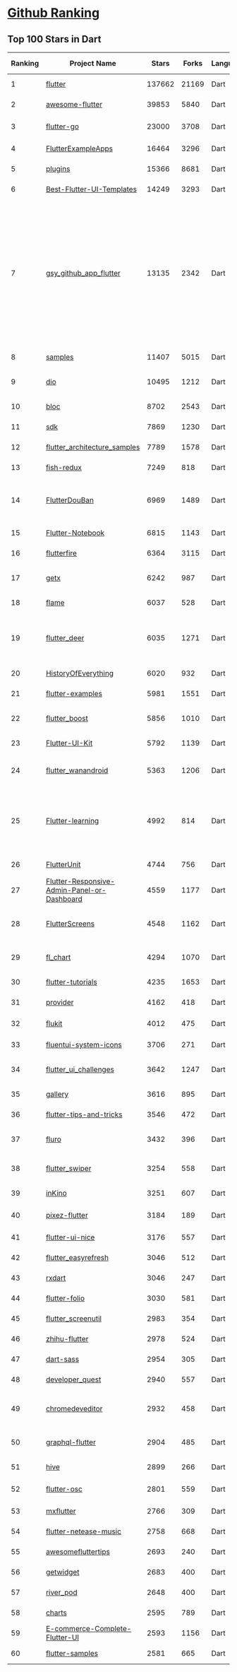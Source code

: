 [Github Ranking](../README.md)
==========

## Top 100 Stars in Dart

| Ranking | Project Name | Stars | Forks | Language | Open Issues | Description | Last Commit |
| ------- | ------------ | ----- | ----- | -------- | ----------- | ----------- | ----------- |
| 1 | [flutter](https://github.com/flutter/flutter) | 137662 | 21169 | Dart | 10423 | Flutter makes it easy and fast to build beautiful apps for mobile and beyond | 2022-03-22T02:38:48Z |
| 2 | [awesome-flutter](https://github.com/Solido/awesome-flutter) | 39853 | 5840 | Dart | 0 | An awesome list that curates the best Flutter libraries, tools, tutorials, articles and more. | 2022-03-21T08:33:21Z |
| 3 | [flutter-go](https://github.com/alibaba/flutter-go) | 23000 | 3708 | Dart | 0 | flutter 开发者帮助 APP，包含 flutter 常用 140+ 组件的demo 演示与中文文档 | 2021-05-20T15:58:10Z |
| 4 | [FlutterExampleApps](https://github.com/iampawan/FlutterExampleApps) | 16464 | 3296 | Dart | 5 | [Example APPS] Basic Flutter apps, for flutter devs. | 2021-10-14T11:58:13Z |
| 5 | [plugins](https://github.com/flutter/plugins) | 15366 | 8681 | Dart | 0 | Plugins for Flutter maintained by the Flutter team | 2022-03-22T01:02:51Z |
| 6 | [Best-Flutter-UI-Templates](https://github.com/mitesh77/Best-Flutter-UI-Templates) | 14249 | 3293 | Dart | 13 | completely free for everyone. Its build-in Flutter Dart. | 2022-03-04T18:46:12Z |
| 7 | [gsy_github_app_flutter](https://github.com/CarGuo/gsy_github_app_flutter) | 13135 | 2342 | Dart | 7 | Flutter 超完整的开源项目，功能丰富，适合学习和日常使用。GSYGithubApp系列的优势：我们目前已经拥有Flutter、Weex、ReactNative、kotlin 四个版本。 功能齐全，项目框架内技术涉及面广，完成度高，持续维护，配套文章，适合全面学习，对比参考。跨平台的开源Github客户端App，更好的体验，更丰富的功能，旨在更好的日常管理和维护个人Github，提供更好更方便的驾车体验Σ(￣。￣ﾉ)ﾉ。同款Weex版本 ： https://github.com/CarGuo/GSYGithubAppWeex    、同款React Native版本 ： https://github.com/CarGuo/GSYGithubApp 、原生 kotlin 版本 https://github.com/CarGuo/GSYGithubAppKotlin | 2022-03-15T10:05:38Z |
| 8 | [samples](https://github.com/flutter/samples) | 11407 | 5015 | Dart | 38 | A collection of Flutter examples and demos | 2022-03-21T01:46:25Z |
| 9 | [dio](https://github.com/flutterchina/dio) | 10495 | 1212 | Dart | 71 | A powerful Http client for Dart, which supports Interceptors, FormData, Request Cancellation, File Downloading, Timeout etc. | 2022-03-07T03:52:05Z |
| 10 | [bloc](https://github.com/felangel/bloc) | 8702 | 2543 | Dart | 71 | A predictable state management library that helps implement the BLoC design pattern | 2022-03-20T19:53:53Z |
| 11 | [sdk](https://github.com/dart-lang/sdk) | 7869 | 1230 | Dart | 6489 | The Dart SDK, including the VM, dart2js, core libraries, and more. | 2022-03-22T01:04:49Z |
| 12 | [flutter_architecture_samples](https://github.com/brianegan/flutter_architecture_samples) | 7789 | 1578 | Dart | 36 | TodoMVC for Flutter | 2021-03-06T14:55:42Z |
| 13 | [fish-redux](https://github.com/alibaba/fish-redux) | 7249 | 818 | Dart | 156 | An assembled flutter application framework. | 2022-02-17T16:21:20Z |
| 14 | [FlutterDouBan](https://github.com/kaina404/FlutterDouBan) | 6969 | 1489 | Dart | 37 | 🔥🔥🔥Flutter豆瓣客户端,Awesome Flutter Project,全网最100%还原豆瓣客户端。首页、书影音、小组、市集及个人中心，一个不拉。（ https://img.xuvip.top/douyademo.mp4） | 2022-02-11T10:06:36Z |
| 15 | [Flutter-Notebook](https://github.com/OpenFlutter/Flutter-Notebook) | 6815 | 1143 | Dart | 0 | FlutterDemo合集，今天你fu了吗 | 2021-04-14T05:45:18Z |
| 16 | [flutterfire](https://github.com/FirebaseExtended/flutterfire) | 6364 | 3115 | Dart | 240 | 🔥 A collection of Firebase plugins for Flutter apps. | 2022-03-21T23:11:38Z |
| 17 | [getx](https://github.com/jonataslaw/getx) | 6242 | 987 | Dart | 474 | Open screens/snackbars/dialogs/bottomSheets without context, manage states and inject dependencies easily with Get. | 2022-03-20T04:20:23Z |
| 18 | [flame](https://github.com/flame-engine/flame) | 6037 | 528 | Dart | 62 | A minimalist Flutter game engine | 2022-03-21T15:03:07Z |
| 19 | [flutter_deer](https://github.com/simplezhli/flutter_deer) | 6035 | 1271 | Dart | 1 | 🦌 Flutter 练习项目(包括集成测试、可访问性测试)。内含完整UI设计图，更贴近真实项目的练习。Flutter practice project. Includes a complete UI design and exercises that are closer to real projects. | 2022-03-20T03:41:54Z |
| 20 | [HistoryOfEverything](https://github.com/2d-inc/HistoryOfEverything) | 6020 | 932 | Dart | 49 | Flutter Launch Timeline Demo | 2021-09-22T19:36:20Z |
| 21 | [flutter-examples](https://github.com/nisrulz/flutter-examples) | 5981 | 1551 | Dart | 20 | [Examples] Simple basic isolated apps, for budding flutter devs. | 2021-12-12T05:56:08Z |
| 22 | [flutter_boost](https://github.com/alibaba/flutter_boost) | 5856 | 1010 | Dart | 190 | FlutterBoost is a Flutter plugin which enables hybrid integration of Flutter for your existing native apps with minimum efforts | 2022-03-08T07:58:55Z |
| 23 | [Flutter-UI-Kit](https://github.com/iampawan/Flutter-UI-Kit) | 5792 | 1139 | Dart | 7 | Flutter app for collection of UI in a UIKit | 2020-12-05T05:13:34Z |
| 24 | [flutter_wanandroid](https://github.com/Sky24n/flutter_wanandroid) | 5363 | 1206 | Dart | 9 | 🔥🔥🔥  基于Google Flutter的WanAndroid客户端，支持Android和iOS。包括BLoC、RxDart 、国际化、主题色、启动页、引导页！ | 2021-05-21T08:53:02Z |
| 25 | [Flutter-learning](https://github.com/AweiLoveAndroid/Flutter-learning) | 4992 | 814 | Dart | 15 | :octocat::fire: :+1:  :star2:  :star: :star::star: Flutter all you want.Flutter install,flutter samples,Flutter projects,Flutter plugin,Flutter problems,Dart codes,etc.Flutter安装和配置，Flutter开发遇到的难题，Flutter示例代码和模板，Flutter项目实战，Dart语言学习示例代码。 | 2022-02-12T04:00:04Z |
| 26 | [FlutterUnit](https://github.com/toly1994328/FlutterUnit) | 4744 | 756 | Dart | 46 | 【Flutter 集录指南 App】The unity of flutter, The unity of coder. | 2022-03-19T06:06:30Z |
| 27 | [Flutter-Responsive-Admin-Panel-or-Dashboard](https://github.com/abuanwar072/Flutter-Responsive-Admin-Panel-or-Dashboard) | 4559 | 1177 | Dart | 5 | Responsive Admin Panel or Dashboard using Flutter | 2022-03-01T09:42:32Z |
| 28 | [FlutterScreens](https://github.com/samarthagarwal/FlutterScreens) | 4548 | 1162 | Dart | 2 | A collection of Screens and attractive UIs built with Flutter ready to be used in your applications. No external libraries are used. Just download, add to your project and use. | 2021-10-01T13:22:39Z |
| 29 | [fl_chart](https://github.com/imaNNeoFighT/fl_chart) | 4294 | 1070 | Dart | 161 | FL Chart is a highly customizable Flutter chart library that supports Line Chart, Bar Chart, Pie Chart, Scatter Chart, and Radar Chart. | 2022-03-21T06:25:47Z |
| 30 | [flutter-tutorials](https://github.com/FilledStacks/flutter-tutorials) | 4235 | 1653 | Dart | 30 | The repo contains the source code for all the tutorials on the FilledStacks Youtube channel. | 2022-02-13T00:04:26Z |
| 31 | [provider](https://github.com/rrousselGit/provider) | 4162 | 418 | Dart | 17 | InheritedWidgets, but simple | 2022-02-07T09:08:21Z |
| 32 | [flukit](https://github.com/flutterchina/flukit) | 4012 | 475 | Dart | 5 |  A Flutter UI Kit（一个 Flutter UI组件库），2.0 beta is available now ! | 2021-10-07T11:52:38Z |
| 33 | [fluentui-system-icons](https://github.com/microsoft/fluentui-system-icons) | 3706 | 271 | Dart | 109 | Fluent System Icons are a collection of familiar, friendly and modern icons from Microsoft. | 2022-03-17T08:29:08Z |
| 34 | [flutter_ui_challenges](https://github.com/lohanidamodar/flutter_ui_challenges) | 3642 | 1247 | Dart | 0 | 100+ Professional UI implementations with Code in Flutter. Available in Android, iOS, Linux and Web | 2021-10-04T17:27:04Z |
| 35 | [gallery](https://github.com/flutter/gallery) | 3616 | 895 | Dart | 55 | Flutter Gallery is a resource to help developers evaluate and use Flutter | 2022-03-14T07:43:57Z |
| 36 | [flutter-tips-and-tricks](https://github.com/vandadnp/flutter-tips-and-tricks) | 3546 | 472 | Dart | 1 | A Collection of Flutter and Dart Tips and Tricks | 2022-03-21T05:09:23Z |
| 37 | [fluro](https://github.com/lukepighetti/fluro) | 3432 | 396 | Dart | 23 | Fluro is a Flutter routing library that adds flexible routing options like wildcards, named parameters and clear route definitions. | 2022-02-15T19:16:11Z |
| 38 | [flutter_swiper](https://github.com/best-flutter/flutter_swiper) | 3254 | 558 | Dart | 207 | The best swiper for flutter , with multiple layouts, infinite loop. Compatible with Android & iOS. | 2022-01-21T07:40:51Z |
| 39 | [inKino](https://github.com/roughike/inKino) | 3251 | 607 | Dart | 24 | A multiplatform Dart movie app with 40% of code sharing between Flutter and the Web. | 2020-10-20T03:07:13Z |
| 40 | [pixez-flutter](https://github.com/Notsfsssf/pixez-flutter) | 3184 | 189 | Dart | 47 | 一个支持免代理直连及查看动图的第三方Pixiv flutter客户端 | 2022-02-28T12:16:40Z |
| 41 | [flutter-ui-nice](https://github.com/FlutterOpen/flutter-ui-nice) | 3176 | 557 | Dart | 7 | More than 130+ pages in this beautiful app and more than 45 developers has contributed to it. | 2022-02-01T08:48:30Z |
| 42 | [flutter_easyrefresh](https://github.com/xuelongqy/flutter_easyrefresh) | 3046 | 512 | Dart | 108 | A flutter widget that provides pull-down refresh and pull-up load. | 2022-03-15T15:59:14Z |
| 43 | [rxdart](https://github.com/ReactiveX/rxdart) | 3046 | 247 | Dart | 32 | The Reactive Extensions for Dart | 2022-03-14T11:10:25Z |
| 44 | [flutter-folio](https://github.com/gskinnerTeam/flutter-folio) | 3030 | 581 | Dart | 30 | A platform adaptive Flutter app for desktop, mobile and web. | 2022-02-04T06:32:46Z |
| 45 | [flutter_screenutil](https://github.com/OpenFlutter/flutter_screenutil) | 2983 | 354 | Dart | 7 | Flutter screen adaptation, font adaptation, get screen information | 2022-03-08T02:33:21Z |
| 46 | [zhihu-flutter](https://github.com/xujiyou/zhihu-flutter) | 2978 | 524 | Dart | 8 | Flutter 高仿知乎 UI，非常漂亮，也非常流畅。 | 2018-09-22T03:31:43Z |
| 47 | [dart-sass](https://github.com/sass/dart-sass) | 2954 | 305 | Dart | 74 | The reference implementation of Sass, written in Dart. | 2022-03-18T20:13:49Z |
| 48 | [developer_quest](https://github.com/2d-inc/developer_quest) | 2940 | 557 | Dart | 27 | Respository for the I/O 2019 demo: Become a tech lead, slay bugs, and don't get fired. | 2021-05-05T10:56:43Z |
| 49 | [chromedeveditor](https://github.com/googlearchive/chromedeveditor) | 2932 | 458 | Dart | 754 | Chrome Dev Editor is a developer tool for building apps on the Chrome platform - Chrome Apps and Web Apps, in JavaScript or Dart. (NO LONGER IN ACTIVE DEVELOPMENT) | 2016-06-16T07:34:33Z |
| 50 | [graphql-flutter](https://github.com/zino-hofmann/graphql-flutter) | 2904 | 485 | Dart | 77 | A GraphQL client for Flutter, bringing all the features from a modern GraphQL client to one easy to use package. | 2022-03-21T22:30:35Z |
| 51 | [hive](https://github.com/hivedb/hive) | 2899 | 266 | Dart | 297 | Lightweight and blazing fast key-value database written in pure Dart. | 2022-03-21T09:22:13Z |
| 52 | [flutter-osc](https://github.com/yubo725/flutter-osc) | 2801 | 559 | Dart | 9 | 基于Google Flutter的开源中国客户端，支持Android和iOS。 | 2021-08-07T12:29:57Z |
| 53 | [mxflutter](https://github.com/mxflutter/mxflutter) | 2766 | 309 | Dart | 6 | 基于JavaScript 的Flutter框架 mxflutter | 2021-03-31T05:29:46Z |
| 54 | [flutter-netease-music](https://github.com/boyan01/flutter-netease-music) | 2758 | 668 | Dart | 1 | flutter music player application. (仿网易云音乐) | 2022-02-28T04:00:46Z |
| 55 | [awesomefluttertips](https://github.com/erluxman/awesomefluttertips) | 2693 | 240 | Dart | 6 | ❤️ Awesome Flutter Tips and Tricks  ❤️ | 2021-05-31T14:07:20Z |
| 56 | [getwidget](https://github.com/ionicfirebaseapp/getwidget) | 2683 | 400 | Dart | 12 | Most popular and easy to use open source UI library with 1000+ Widgets to build flutter app.  | 2022-03-07T06:19:07Z |
| 57 | [river_pod](https://github.com/rrousselGit/river_pod) | 2648 | 400 | Dart | 74 | A simple way to access state while robust and testable. | 2022-03-21T16:38:43Z |
| 58 | [charts](https://github.com/google/charts) | 2595 | 789 | Dart | 453 | None | 2022-03-19T01:16:39Z |
| 59 | [E-commerce-Complete-Flutter-UI](https://github.com/abuanwar072/E-commerce-Complete-Flutter-UI) | 2593 | 1156 | Dart | 10 | None | 2021-10-28T22:21:43Z |
| 60 | [flutter-samples](https://github.com/diegoveloper/flutter-samples) | 2581 | 665 | Dart | 1 | Flutter Samples | 2021-10-03T18:49:24Z |

